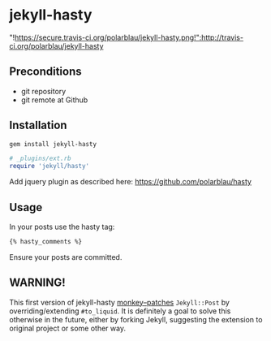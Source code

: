 # jekyll-hasty

"!https://secure.travis-ci.org/polarblau/jekyll-hasty.png!":http://travis-ci.org/polarblau/jekyll-hasty

## Preconditions

* git repository
* git remote at Github

## Installation

```bash
gem install jekyll-hasty
```

```ruby
# _plugins/ext.rb
require 'jekyll/hasty'
```

Add jquery plugin as described here:
https://github.com/polarblau/hasty

## Usage

In your posts use the hasty tag:

```markdown
{% hasty_comments %}
```

Ensure your posts are committed.

## WARNING!

This first version of jekyll-hasty [monkey–patches](https://github.com/polarblau/jekyll-hasty/blob/master/lib/jekyll/post.rb) `Jekyll::Post` by
overriding/extending `#to_liquid`. It is definitely a goal to solve this
otherwise in the future, either by forking Jekyll, suggesting the
extension to original project or some other way.
